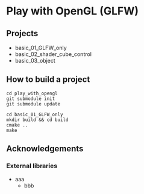 # Play with OpenGL (GLFW)
## Projects
- basic_01_GLFW_only
- basic_02_shader_cube_control
- basic_03_object

## How to build a project
```
cd play_with_opengl
git submodule init
git submodule update

cd basic_01_GLFW_only
mkdir build && cd build
cmake ..
make
```

## Acknowledgements
### External libraries
- aaa
	- bbb
